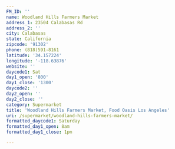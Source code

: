 ```yaml
---
FM_ID: ''
name: Woodland Hills Farmers Market
address_1: 23504 Calabasas Rd
address_2: ''
city: Calabasas
state: California
zipcode: '91302'
phone: (818)591-8161
latitude: '34.157224'
longitude: '-118.63876'
website: ''
daycode1: Sat
day1_open: '800'
day1_close: '1300'
daycode2: ''
day2_open: ''
day2_close: ''
category: Supermarket
title: 'Woodland Hills Farmers Market, Food Oasis Los Angeles'
uri: /supermarket/woodland-hills-farmers-market/
formatted_daycode1: Saturday
formatted_day1_open: 8am
formatted_day1_close: 1pm

---
```

